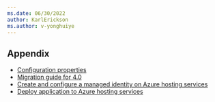 ```yaml
---
ms.date: 06/30/2022
author: KarlErickson
ms.author: v-yonghuiye
---
```


## Appendix

* [Configuration properties](../../spring-cloud-azure-appendix.md#list-of-configuration-properties)
* [Migration guide for 4.0](../../spring-cloud-azure-appendix.md#migration-guide-for-40)
* [Create and configure a managed identity on Azure hosting services](../../spring-cloud-azure-appendix.md#create-and-configure-a-managed-identity-on-azure-hosting-services)
* [Deploy application to Azure hosting services](../../spring-cloud-azure-appendix.md#deploy-application-to-azure-hosting-services)
